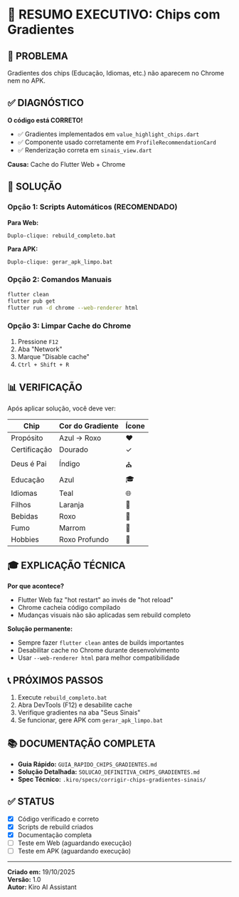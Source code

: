 # 📄 RESUMO EXECUTIVO: Chips com Gradientes

## 🎯 PROBLEMA

Gradientes dos chips (Educação, Idiomas, etc.) não aparecem no Chrome nem no APK.

## ✅ DIAGNÓSTICO

**O código está CORRETO!** 

- ✅ Gradientes implementados em `value_highlight_chips.dart`
- ✅ Componente usado corretamente em `ProfileRecommendationCard`
- ✅ Renderização correta em `sinais_view.dart`

**Causa:** Cache do Flutter Web + Chrome

## 🚀 SOLUÇÃO

### Opção 1: Scripts Automáticos (RECOMENDADO)

**Para Web:**
```
Duplo-clique: rebuild_completo.bat
```

**Para APK:**
```
Duplo-clique: gerar_apk_limpo.bat
```

### Opção 2: Comandos Manuais

```bash
flutter clean
flutter pub get
flutter run -d chrome --web-renderer html
```

### Opção 3: Limpar Cache do Chrome

1. Pressione `F12`
2. Aba "Network"
3. Marque "Disable cache"
4. `Ctrl + Shift + R`

## 📊 VERIFICAÇÃO

Após aplicar solução, você deve ver:

| Chip | Cor do Gradiente | Ícone |
|------|------------------|-------|
| Propósito | Azul → Roxo | ❤️ |
| Certificação | Dourado | ✓ |
| Deus é Pai | Índigo | ⛪ |
| Educação | Azul | 🎓 |
| Idiomas | Teal | 🌐 |
| Filhos | Laranja | 👶 |
| Bebidas | Roxo | 🍷 |
| Fumo | Marrom | 🚬 |
| Hobbies | Roxo Profundo | 🎯 |

## 🎓 EXPLICAÇÃO TÉCNICA

**Por que acontece?**
- Flutter Web faz "hot restart" ao invés de "hot reload"
- Chrome cacheia código compilado
- Mudanças visuais não são aplicadas sem rebuild completo

**Solução permanente:**
- Sempre fazer `flutter clean` antes de builds importantes
- Desabilitar cache no Chrome durante desenvolvimento
- Usar `--web-renderer html` para melhor compatibilidade

## 📞 PRÓXIMOS PASSOS

1. Execute `rebuild_completo.bat`
2. Abra DevTools (F12) e desabilite cache
3. Verifique gradientes na aba "Seus Sinais"
4. Se funcionar, gere APK com `gerar_apk_limpo.bat`

## 📚 DOCUMENTAÇÃO COMPLETA

- **Guia Rápido:** `GUIA_RAPIDO_CHIPS_GRADIENTES.md`
- **Solução Detalhada:** `SOLUCAO_DEFINITIVA_CHIPS_GRADIENTES.md`
- **Spec Técnico:** `.kiro/specs/corrigir-chips-gradientes-sinais/`

## ✅ STATUS

- [x] Código verificado e correto
- [x] Scripts de rebuild criados
- [x] Documentação completa
- [ ] Teste em Web (aguardando execução)
- [ ] Teste em APK (aguardando execução)

---

**Criado em:** 19/10/2025  
**Versão:** 1.0  
**Autor:** Kiro AI Assistant

